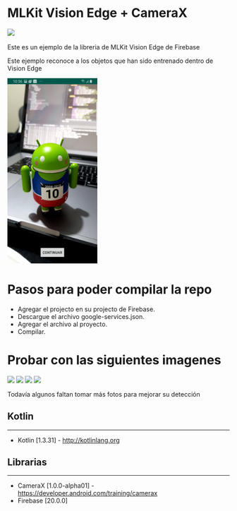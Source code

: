 # MLKit Vision Edge + CameraX

<img src="/gif/example_work.gif" height="420" />

Este es un ejemplo de la libreria de MLKit Vision Edge de Firebase

Este ejemplo reconoce a los objetos que han sido entrenado dentro de  Vision Edge

<img src="/img/example.jpg" height="420" />

# Pasos para poder compilar la repo

* Agregar el projecto en su projecto de Firebase.
* Descargue el archivo google-services.json.
* Agregar el archivo al proyecto.
* Compilar.

# Probar con las siguientes imagenes

<img src="/img/android1.jpg" height="420" />
<img src="/img/android2.jpg" height="420" />
<img src="/img/android3.jpg" height="420" />
<img src="/img/android4.jpg" height="420" />

Todavía algunos faltan tomar más fotos para mejorar su detección

## Kotlin
---
 * Kotlin [1.3.31] - http://kotlinlang.org
 
 ## Librarias
---
 * CameraX [1.0.0-alpha01] - https://developer.android.com/training/camerax
 * Firebase [20.0.0]

